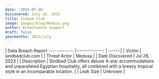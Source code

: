 ```yaml
---
date: '2023-07-26'
discovered: July 26, 2023
title: Sinbad Club
image: images/blog/Medusa.png
author: Breachsense Support
draft: false
yearmonths: 2023/july
---
```



| Data Breach Report
------------:     |:-------------:    | :-----:|
| Victim      | sindbadclub.com      | 
| Threat Actor      | Medusa      | 
| Date Discovered      | Jul 26, 2023      | 
| Description      | Sindbad Club offers deluxe 4-star accommodations and unparalleled Egyptian hospitality, all combined with a breezy tropical style in an incomparable location.      | 
| Leak Size      | Unknown      | 

